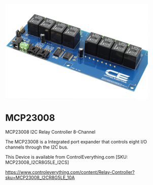[![MCP23008](MCP23008.png)](https://store.ncd.io)
# MCP23008
MCP23008 I2C Relay Controller 8-Channel 

The MCP23008 is a Integrated port expander that controls eight I/O channels through the I2C bus.

This Device is available from ControlEverything.com [SKU: MCP23008_I2CR8G5LE_I2CS]

https://www.controleverything.com/content/Relay-Controller?sku=MCP23008_I2CR8G5LE_10A
